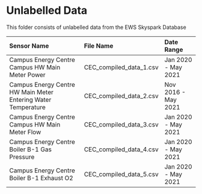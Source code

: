 # Unlabelled Data
This folder consists of unlabelled data from the EWS Skyspark Database

| **Sensor Name**                                               | **File Name**           | **Date Range**      |
| :------------------------------------------------------------ | :---------------------- | :------------------ |
| Campus Energy Centre Campus HW Main Meter Power               | CEC_compiled_data_1.csv | Jan 2020 - May 2021 |
| Campus Energy Centre HW Main Meter Entering Water Temperature | CEC_compiled_data_2.csv | Nov 2016 - May 2021 |
| Campus Energy Centre Campus HW Main Meter Flow                | CEC_compiled_data_3.csv | Jan 2020 - May 2021 |
| Campus Energy Centre Boiler B-1 Gas Pressure                  | CEC_compiled_data_4.csv | Jan 2020 - May 2021 |
| Campus Energy Centre Boiler B-1 Exhaust O2                    | CEC_compiled_data_5.csv | Jan 2020 - May 2021 |
